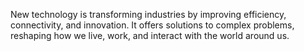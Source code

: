New technology is transforming industries by improving efficiency, connectivity, and innovation. It offers solutions to complex problems, reshaping how we live, work, and interact with the world around us.

